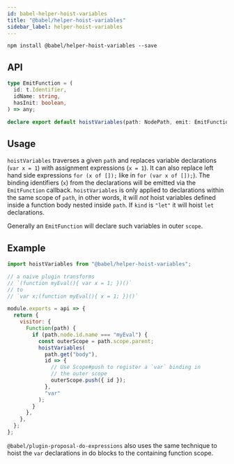 ```yaml
---
id: babel-helper-hoist-variables
title: "@babel/helper-hoist-variables"
sidebar_label: helper-hoist-variables
---
```


```shell npm2yarn
npm install @babel/helper-hoist-variables --save
```

## API

```typescript
type EmitFunction = (
  id: t.Identifier,
  idName: string,
  hasInit: boolean,
) => any;

declare export default hoistVariables(path: NodePath, emit: EmitFunction, kind: "var" | "let" = "var");
```

## Usage

`hoistVariables` traverses a given `path` and replaces variable declarations (`var x = 1`) with assignment expressions (`x = 1`). It can also replace left hand side expressions `for (x of []);` like in `for (var x of []);`). The binding identifiers (`x`) from the declarations will be emitted via the `EmitFunction` callback. `hoistVariables` is only applied to declarations within the same scope of `path`, in other words, it will _not_ hoist variables defined inside a function body nested inside `path`. If `kind` is `"let"` it will hoist `let` declarations.

Generally an `EmitFunction` will declare such variables in outer `scope`.

## Example

```js title="JavaScript"
import hoistVariables from "@babel/helper-hoist-variables";

// a naive plugin transforms
// `(function myEval(){ var x = 1; })()`
// to
// `var x;(function myEval(){ x = 1; })()`

module.exports = api => {
  return {
    visitor: {
      Function(path) {
        if (path.node.id.name === "myEval") {
          const outerScope = path.scope.parent;
          hoistVariables(
            path.get("body"),
            id => {
              // Use Scope#push to register a `var` binding in
              // the outer scope
              outerScope.push({ id });
            },
            "var"
          );
        }
      },
    },
  };
};
```

`@babel/plugin-proposal-do-expressions` also uses the same technique to hoist the `var` declarations in do blocks to the containing function scope.
